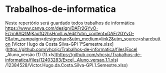 # Trabalhos-de-informatica
Neste repertório será guardado todos trabalhos de informática
https://www.canva.com/design/DAFr2GYvO-E/zm9AQ1MjKaofQ2hsHnvlLw/edit?utm_content=DAFr2GYvO-E&utm_campaign=designshare&utm_medium=link2&utm_source=sharebutton
[Victor Hugo da Costa Silva-GPI 1ºSemestre.xlsx](https://github.com/vhcsjc/Trabalhos-de-informatica/files[Excel _Aluno_versão (1) (1).xls](https://github.com/vhcsjc/Trabalhos-de-informatica/files/12403283/Excel._Aluno_versao.1.1.xls)
/12384528/Victor.Hugo.da.Costa.Silva-GPI.1.Semestre.xlsx)
